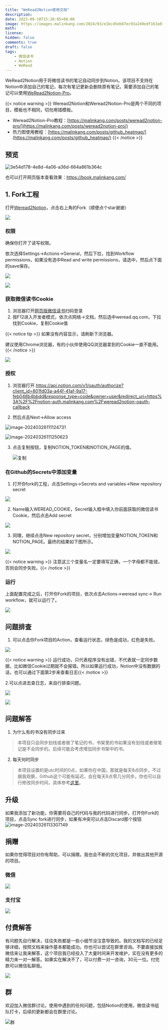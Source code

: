 ```yaml
---
title: "WeRead2Notion使用文档"
description: 
date: 2023-09-10T15:28:05+08:00
image: https://images.malinkang.com/2024/03/e1bc45eb87ec93a249edf163a9115874.png
math: 
license: 
hidden: false
comments: true
draft: false
tags:
    - 微信读书
    - Notion
    - WeRead
---
```


WeRead2Notion用于将微信读书的笔记自动同步到Notion。该项目不支持在Notion中添加自己的笔记，每次有笔记更新会删除原有笔记，需要添加自己的笔记可以使用[WeRead2Notion-Pro](https://malinkang.com/posts/weread2notion-pro/)。

{{< notice warning >}} 
Weread2Notion和Weread2Notion-Pro是两个不同的项目，模板也不相同，切勿用错模板。

* Weread2Notion-Pro教程：[https://malinkang.com/posts/weread2notion-pro/](https://malinkang.com/posts/weread2notion-pro/)
* 热力图使用教程：[https://malinkang.com/posts/github_heatmap/](https://malinkang.com/posts/github_heatmap/)
{{< /notice >}}

## 预览

![3e54d178-4e8d-4a06-a36d-664a861b364c](https://images.malinkang.com/2024/03/7403ee39bcd57097005697d3c4a06841.png)

也可以打开网页版本查看效果：https://book.malinkang.com/

## 1. Fork工程

打开[Weread2Notion](https://github.com/malinkang/weread2notion)，点击右上角的Fork（顺便点个star谢谢）

![](https://images.malinkang.com/2024/03/fc6be407e45f0e3a3067252dd2c51c73.jpg)

### 权限

确保你打开了读写权限。

依次选择Settings->Actions->General，然后下拉，找到Workflow permissions，如果没有选中Read and write permissions，请选中，然后点下面的save保存。

![](https://images.malinkang.com/2024/03/01c28b0dd2e8c2629a22e7f68db6216d.jpg)


![](https://images.malinkang.com/2024/03/d7824c3488e6e1d1c9e6b75d6aba86f3.jpg)


### 获取微信读书Cookie

1. 浏览器打开[网页版微信读书](https://weread.qq.com/)扫码登录
2. 按F12进入开发者模式，依次点网络->文档，然后选中weread.qq.com，下拉找到Cookie，复制Cookie值

{{< notice tip >}} 
如果没有内容显示，请刷新下浏览器。

建议使用Chrome浏览器，有的小伙伴使用QQ浏览器拿到的Cookie一直不能用。
{{< /notice >}}

![](https://images.malinkang.com/2024/03/2a26e0b6d2a5a3b36711e91037b837f3.jpg)

### 授权

1. 浏览器打开 https://api.notion.com/v1/oauth/authorize?client_id=801fd03a-a44f-41af-9a17-feb048b4bbdd&response_type=code&owner=user&redirect_uri=https%3A%2F%2Fnotion-auth.malinkang.com%2Fweread2notion-oauth-callback

2. 然后点击Next->Allow access

![image-20240326111124731](https://images.malinkang.com/2024/03/6e8adeccaf9fddef746300c3458b1967.png)

![image-20240326111250623](https://images.malinkang.com/2024/03/9ddc65490e193f00d4f29fbeb70b24fe.png)

3. 点击复制按钮，复制NOTION_TOKEN和NOTION_PAGE的值。

   ![复制](https://images.malinkang.com/2024/03/42c04cb1e6ab95eed832f33462c96831.jpg)

### 在Github的Secrets中添加变量

1. 打开你fork的工程，点击Settings->Secrets and variables->New repository secret

![](https://images.malinkang.com/2024/03/660acb8a4038af66e27fe0f993ef3aad.jpg)

2. Name输入WEREAD_COOKIE，Secret输入框中填入你前面获取的微信读书Cookie，然后点击Add secret

![](https://images.malinkang.com/2024/03/bd1bb31f901d9920bb1135c19e1ef304.jpg)

3. 同理，继续点击New repository secret，分别增加变量NOTION_TOKEN和NOTION_PAGE。最终的结果如下图所示。

![](https://images.malinkang.com/2024/03/cc1a34e23e251dec7f8fedc8d710912a.jpg)

{{< notice warning >}} 注意这三个变量名一定要填写正确，一个字母都不能错，否则会同步失败。{{< /notice >}}

### 运行

上面配置完成之后，打开你Fork的项目，依次点击Actions->weread sync-> Run workflow，就可以运行了。

![](https://images.malinkang.com/2024/03/58a654118607156d8a7dde7f6470504f.jpg)

## 问题排查

1. 可以点击你Fork项目的Action，查看运行状态，绿色是成功，红色是失败。

![](https://images.malinkang.com/2024/03/ee23baaf257d9fa16f6f95950cd1e585.jpg)

{{< notice warning >}} 运行成功，只代表程序没有出错，不代表就一定同步数据，比如微信Cookie过期就不会报错。所以如果运行成功，Notion中没有数据的话，也可以通过下面第2步来查看日志{{< /notice >}}

2.可以点进去查日志，来自行排查问题。

![](https://images.malinkang.com/2024/03/34089868d5569f92c9138ade3ba99428.jpg)

![](https://images.malinkang.com/2024/03/27ab73fed87b15a3a55d05423bd90167.jpg)


## 问题解答

1. 为什么有的书没有同步过来

> 本项目只会同步划线或者做了笔记的书，书架里的书如果没有划线或者做笔记是不会同步的。后续可能会考虑增加同步书架中的书。

2. 每天何时同步

> 本项目设置的是utc时间的0点，如果你在中国，那就是每天8点同步。不过据我观察，Github这个可能有延迟，会在每天8点零几分同步。你也可以自行修改同步时间，具体参考[这里](https://docs.github.com/zh/actions/using-workflows/events-that-trigger-workflows#schedule)。



## 升级

如果我添加了新功能，你需要将自己的代码与我的代码进行同步。打开你Fork的项目，点击Sync fork进行同步，如果有冲突可以点击Discard那个按钮
![image-20240326113307149](https://images.malinkang.com/2024/03/53c917e4bcfd70d0509a05680a2f10b4.png)



## 捐赠

如果你觉得项目对你有帮助，可以捐赠。我也会不断的优化项目，并做出其他开源的项目。

### 微信


![](https://images.malinkang.com/2024/03/d34f577490a32d4440c8a22f57af41da.jpg)

### 支付宝

![](https://images.malinkang.com/2024/03/7fd0feb1145f19fab3821ff1d4631f85.jpg)

## 付费解答

有问题先自行解决，往往失败都是一些小细节没注意导致的。我的文档写的已经足够详细，按照文档来操作基本都能成功。你也可以尝试在群里咨询。不要直接加我微信来让我来解答，这个项目我已经投入了大量时间来开发维护，实在没有更多的精力来一对一解答。如果实在解决不了，可以付费一对一咨询，30元一位。付完款可以微信私聊我。

![](https://images.malinkang.com/2024/03/ca34d2b8c111f23126d94d3aaf55f5f3.jpg)

## 群

欢迎加入微信群讨论。使用中遇到的任何问题，包括Notion的使用，微信读书组队打卡，后续的更新都会在群里讨论。


![群](https://images.malinkang.com/group.jpg)

